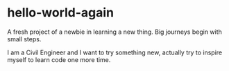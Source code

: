 # hello-world-again
A fresh project of a newbie in learning a new thing. Big journeys begin with small steps.

I am a Civil Engineer and I want to try something new, actually try to inspire myself to learn code one more time.
